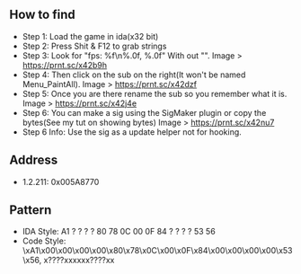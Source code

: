 ## How to find
* Step 1: Load the game in ida(x32 bit)
* Step 2: Press Shit & F12 to grab strings
* Step 3: Look for "fps: %f\n%.0f, %.0f" With out "". Image > https://prnt.sc/x42b9h
* Step 4: Then click on the sub on the right(It won't be named Menu_PaintAll). Image > https://prnt.sc/x42dzf
* Step 5: Once you are there rename the sub so you remember what it is. Image > https://prnt.sc/x42j4e
* Step 6: You can make a sig using the SigMaker plugin or copy the bytes(See my tut on showing bytes) Image > https://prnt.sc/x42nu7
* Step 6 Info: Use the sig as a update helper not for hooking.

## Address
* 1.2.211: 0x005A8770

## Pattern
* IDA Style: A1 ? ? ? ? 80 78 0C 00 0F 84 ? ? ? ? 53 56 
* Code Style: \xA1\x00\x00\x00\x00\x80\x78\x0C\x00\x0F\x84\x00\x00\x00\x00\x53\x56, x????xxxxxx????xx
